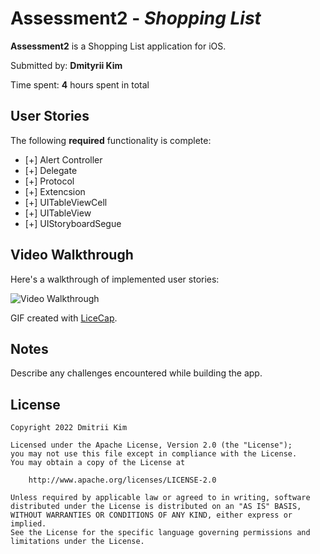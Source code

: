 # Assessment2 - *Shopping List*

**Assessment2** is a Shopping List application for iOS.

Submitted by: **Dmityrii Kim**

Time spent: **4** hours spent in total

## User Stories

The following **required** functionality is complete:

* [+] Alert Controller
* [+] Delegate
* [+] Protocol
* [+] Extencsion
* [+] UITableViewCell
* [+] UITableView
* [+] UIStoryboardSegue

## Video Walkthrough

Here's a walkthrough of implemented user stories:

<img src='https://github.com/MityaKimchanskii/Shopping-List/blob/main/ShoppingLIst.gif' title='Video Walkthrough' width='' alt='Video Walkthrough' />

GIF created with [LiceCap](http://www.cockos.com/licecap/).

## Notes

Describe any challenges encountered while building the app.

## License

    Copyright 2022 Dmitrii Kim

    Licensed under the Apache License, Version 2.0 (the "License");
    you may not use this file except in compliance with the License.
    You may obtain a copy of the License at

        http://www.apache.org/licenses/LICENSE-2.0

    Unless required by applicable law or agreed to in writing, software
    distributed under the License is distributed on an "AS IS" BASIS,
    WITHOUT WARRANTIES OR CONDITIONS OF ANY KIND, either express or implied.
    See the License for the specific language governing permissions and
    limitations under the License.
    
  
    

    
  
    


